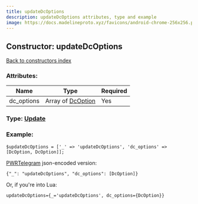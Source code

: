 ```yaml
---
title: updateDcOptions
description: updateDcOptions attributes, type and example
image: https://docs.madelineproto.xyz/favicons/android-chrome-256x256.png
---
```

## Constructor: updateDcOptions  
[Back to constructors index](index.md)



### Attributes:

| Name     |    Type       | Required |
|----------|---------------|----------|
|dc\_options|Array of [DcOption](../types/DcOption.md) | Yes|



### Type: [Update](../types/Update.md)


### Example:

```
$updateDcOptions = ['_' => 'updateDcOptions', 'dc_options' => [DcOption, DcOption]];
```  

[PWRTelegram](https://pwrtelegram.xyz) json-encoded version:

```
{"_": "updateDcOptions", "dc_options": [DcOption]}
```


Or, if you're into Lua:  


```
updateDcOptions={_='updateDcOptions', dc_options={DcOption}}

```



